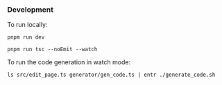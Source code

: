 ### Development

To run locally:

```
pnpm run dev
```

```
pnpm run tsc --noEmit --watch
```

To run the code generation in watch mode:
```
ls src/edit_page.ts generator/gen_code.ts | entr ./generate_code.sh 
```
